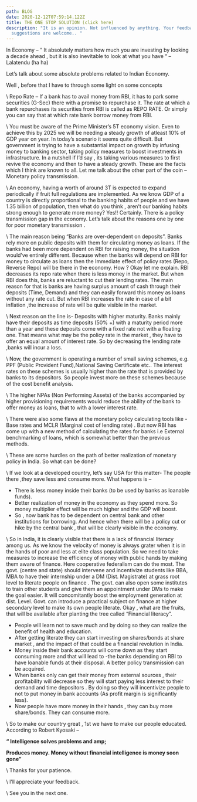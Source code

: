 ```yaml
---
path: BLOG
date: 2020-12-12T07:59:14.122Z
title: THE ONE STOP SOLUTION (click here)
description: "It is an opinion. Not influenced by anything. Your feedback and
  suggestions are welcome.. "
---
```



In Economy – “ It absolutely matters how much you are investing by looking a decade ahead , but it is also inevitable to look at what you have “ – Lalatendu (ha ha)

Let’s talk about some absolute problems related to Indian Economy.

Well , before that I have to through some light on some concepts

\    Repo Rate – If a bank has to avail money from RBI, it has to park some securities (G-Sec) there with a promise to repurchase it. The rate at which a bank repurchases its securities from RBI is called as REPO RATE. Or simply you can say that at which rate bank borrow money from RBI.

\    You must be aware of the Prime Minister’s 5T economy vision. Even to achieve this by 2025 we will be needing a steady growth of atleast 10% of GDP year on year. In today’s scenario it seems quite difficult. But government is trying to have a substantial impact on growth by infusing money to banking sector, taking policy measures to boost investments in infrastructure. In a nutshell if I’d say , its taking various measures to first revive the economy and then to have a steady growth. These are the facts which I think are known to all. Let me talk about the other part of the coin – Monetary policy transmission.

\    An economy, having a worth of around 3T is expected to expand periodically if fruit full regulations are implemented. As we know GDP of a country is directly proportional to the banking habits of people and we have 1.35 billion of population, then what do you think , aren’t our banking habits strong enough to generate more money? Yes!! Certainly. There is a policy transmission gap in the economy. Let’s talk about the reasons one by one  for poor monetary transmission .

\    The main reason being “Banks are over-dependent on deposits”. Banks rely more on public deposits with them for circulating money as loans. If the banks had been more dependent on RBI for raising money, the situation would’ve entirely different. Because when the banks will depend on RBI for money to circulate as loans then the Immediate effect of policy rates (Repo, Reverse Repo) will be there in the economy. How ? Okay let me explain. RBI decreases its repo rate when there is less money in the market. But when RBI does this, banks are reluctant to cut their lending rates. The main reason for that is banks are having surplus amount of cash through their deposits (Time, Demand) and they can easily forward this money as loans without any rate cut. But when RBI increases the rate in case of a bit inflation ,the increase of rate will be quite visible in the market.

\    Next reason on the line is- Deposits with higher maturity. Banks mainly have their deposits as time deposits (50% +) with a maturity period more than a year and these deposits come with a fixed rate not with a floating one. That means what may be the policy rate in the market , they have to offer an equal amount of interest rate. So by decreasing the lending rate ,banks will incur a loss.

\    Now, the government is operating a number of small saving schemes, e.g. PPF (Public Provident Fund),National Saving Certificate etc.. The interest rates on these schemes is usually higher than the rate that is provided by banks to its depositors. So people invest more on these schemes because of the cost benefit analysis.

\    The higher NPAs (Non Performing Assets) of the banks accompanied by higher provisioning requirements would reduce the ability of the bank to offer money as loans, that to with a lower interest rate.

\    There were also some flaws at the monetary policy calculating tools like -Base rates and MCLR (Marginal cost of lending rate) . But now RBI has come up with a new method of calculating the rates for banks i.e External benchmarking of loans, which is somewhat better than the previous methods.

\    These are some hurdles on the path of better realization of monetary policy in India. So what can be done?

\    If we look at a developed country, let’s say USA for this matter- The people there ,they save less and consume more. What happens is –

* There is less money inside their banks (to be used by banks as loanable funds).
* Better realization of money in the economy as they spend more. So money multiplier effect will be much higher and the GDP will boost.
* So , now bank has to be dependent on central bank and other institutions for borrowing. And hence when there will be a policy cut or hike by the central bank , that will be clearly visible in the economy.

\    So in India, it is clearly visible that there is a lack of financial literacy among us. As we know the velocity of money is always grater when it is in the hands of poor and less at elite class population. So we need to take measures to increase the efficiency of money with public hands by making them aware of finance. Here cooperative federalism can do the most. The govt. (centre and state) should intervene and incentivize students like BBA, MBA to have their internship under a DM (Dist. Magistrate) at grass root level to literate people on finance . The govt. can also open some institutes to train other students and give them an appointment under DMs to make the goal easier. It will concomitantly boost the employment generation at dist. Level. Govt. can introduce a practical subject on finance at higher secondary level to make its own people literate. Okay , what are the fruits, that will be available after planting the tree called “Financial literacy”.

* People will learn not to save much and by doing so they can realize the benefit of health and education.
* After getting literate they can start investing on shares/bonds at share market , and the impact of that could be a financial revolution in India.
* Money inside their bank accounts will come down as they start consuming more and that will lead to -the banks depending on RBI to have loanable funds at their disposal. A better policy transmission can be acquired.
* When banks only can get their money from external sources , their profitability will decrease so they will start paying less interest to their demand and time depositors . By doing so they will incentivize people to not to put money in bank accounts (As profit margin is significantly less).
* Now people have more money in their hands , they can buy more share/bonds. They can consume more.

\    So to make our country great , 1st we have to make our people educated. According to Robert Kyosaki –

**“ Intelligence solves problems and amp;**

**Produces money. Money without financial intelligence is money soon gone”**

\    Thanks for your patience.

\    I’ll appreciate your feedback.

\    See you in the next one.